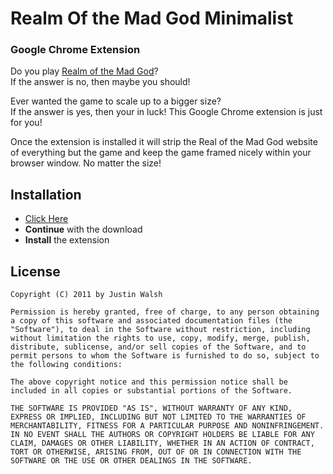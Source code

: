 # Realm Of the Mad God Minimalist
### Google Chrome Extension

Do you play [Realm of the Mad God](http://www.realmofthemadgod.com/)?  
If the answer is no, then maybe you should!

Ever wanted the game to scale up to a bigger size?  
If the answer is yes, then your in luck!  This Google Chrome extension is just for you!

Once the extension is installed it will strip the Real of the Mad God website of everything but the game and keep the game framed nicely within your browser window. No matter the size!

## Installation

* [Click Here](http://placeholder.com)
* **Continue** with the download
* **Install** the extension

## License

	Copyright (C) 2011 by Justin Walsh
	
	Permission is hereby granted, free of charge, to any person obtaining a copy of this software and associated documentation files (the "Software"), to deal in the Software without restriction, including without limitation the rights to use, copy, modify, merge, publish, distribute, sublicense, and/or sell copies of the Software, and to permit persons to whom the Software is furnished to do so, subject to the following conditions:
	
	The above copyright notice and this permission notice shall be included in all copies or substantial portions of the Software.
	
	THE SOFTWARE IS PROVIDED "AS IS", WITHOUT WARRANTY OF ANY KIND, EXPRESS OR IMPLIED, INCLUDING BUT NOT LIMITED TO THE WARRANTIES OF MERCHANTABILITY, FITNESS FOR A PARTICULAR PURPOSE AND NONINFRINGEMENT. IN NO EVENT SHALL THE AUTHORS OR COPYRIGHT HOLDERS BE LIABLE FOR ANY CLAIM, DAMAGES OR OTHER LIABILITY, WHETHER IN AN ACTION OF CONTRACT, TORT OR OTHERWISE, ARISING FROM, OUT OF OR IN CONNECTION WITH THE SOFTWARE OR THE USE OR OTHER DEALINGS IN THE SOFTWARE.
